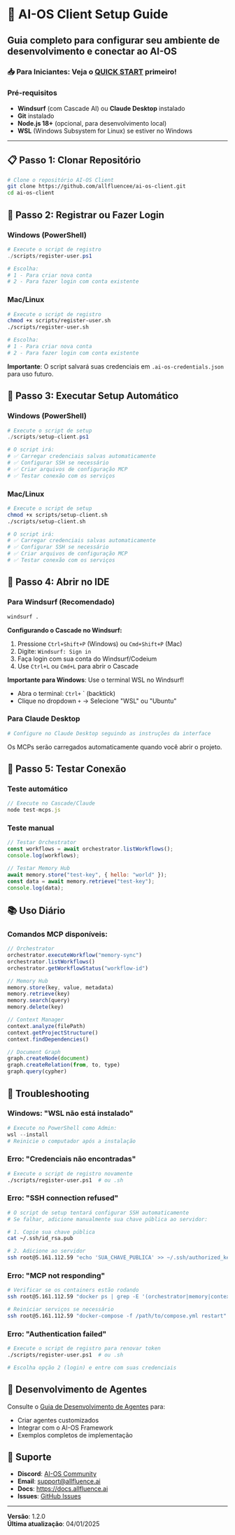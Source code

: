 # 🚀 AI-OS Client Setup Guide

## Guia completo para configurar seu ambiente de desenvolvimento e conectar ao AI-OS

### 📥 Para Iniciantes: Veja o [QUICK START](../QUICK_START.md) primeiro!

### Pré-requisitos

- **Windsurf** (com Cascade AI) ou **Claude Desktop** instalado
- **Git** instalado
- **Node.js 18+** (opcional, para desenvolvimento local)
- **WSL** (Windows Subsystem for Linux) se estiver no Windows

---

## 📋 Passo 1: Clonar Repositório

```bash
# Clone o repositório AI-OS Client
git clone https://github.com/allfluencee/ai-os-client.git
cd ai-os-client
```

## 🔐 Passo 2: Registrar ou Fazer Login

### Windows (PowerShell)
```powershell
# Execute o script de registro
./scripts/register-user.ps1

# Escolha:
# 1 - Para criar nova conta
# 2 - Para fazer login com conta existente
```

### Mac/Linux
```bash
# Execute o script de registro
chmod +x scripts/register-user.sh
./scripts/register-user.sh

# Escolha:
# 1 - Para criar nova conta
# 2 - Para fazer login com conta existente
```

**Importante**: O script salvará suas credenciais em `.ai-os-credentials.json` para uso futuro.

## 🔧 Passo 3: Executar Setup Automático

### Windows (PowerShell)
```powershell
# Execute o script de setup
./scripts/setup-client.ps1

# O script irá:
# ✅ Carregar credenciais salvas automaticamente
# ✅ Configurar SSH se necessário
# ✅ Criar arquivos de configuração MCP
# ✅ Testar conexão com os serviços
```

### Mac/Linux
```bash
# Execute o script de setup
chmod +x scripts/setup-client.sh
./scripts/setup-client.sh

# O script irá:
# ✅ Carregar credenciais salvas automaticamente
# ✅ Configurar SSH se necessário
# ✅ Criar arquivos de configuração MCP
# ✅ Testar conexão com os serviços
```

## 🚀 Passo 4: Abrir no IDE

### Para Windsurf (Recomendado)
```bash
windsurf .
```

**Configurando o Cascade no Windsurf:**
1. Pressione `Ctrl+Shift+P` (Windows) ou `Cmd+Shift+P` (Mac)
2. Digite: `Windsurf: Sign in`
3. Faça login com sua conta do Windsurf/Codeium
4. Use `Ctrl+L` ou `Cmd+L` para abrir o Cascade

**Importante para Windows**: Use o terminal WSL no Windsurf!
- Abra o terminal: `Ctrl+` ` (backtick)
- Clique no dropdown `+` → Selecione "WSL" ou "Ubuntu"

### Para Claude Desktop
```bash
# Configure no Claude Desktop seguindo as instruções da interface
```

Os MCPs serão carregados automaticamente quando você abrir o projeto.

## 🧪 Passo 5: Testar Conexão

### Teste automático
```javascript
// Execute no Cascade/Claude
node test-mcps.js
```

### Teste manual
```javascript
// Testar Orchestrator
const workflows = await orchestrator.listWorkflows();
console.log(workflows);

// Testar Memory Hub
await memory.store("test-key", { hello: "world" });
const data = await memory.retrieve("test-key");
console.log(data);
```

## 📚 Uso Diário

### Comandos MCP disponíveis:

```javascript
// Orchestrator
orchestrator.executeWorkflow("memory-sync")
orchestrator.listWorkflows()
orchestrator.getWorkflowStatus("workflow-id")

// Memory Hub
memory.store(key, value, metadata)
memory.retrieve(key)
memory.search(query)
memory.delete(key)

// Context Manager
context.analyze(filePath)
context.getProjectStructure()
context.findDependencies()

// Document Graph
graph.createNode(document)
graph.createRelation(from, to, type)
graph.query(cypher)
```

## 🐛 Troubleshooting

### Windows: "WSL não está instalado"
```powershell
# Execute no PowerShell como Admin:
wsl --install
# Reinicie o computador após a instalação
```

### Erro: "Credenciais não encontradas"
```bash
# Execute o script de registro novamente
./scripts/register-user.ps1  # ou .sh
```

### Erro: "SSH connection refused"
```bash
# O script de setup tentará configurar SSH automaticamente
# Se falhar, adicione manualmente sua chave pública ao servidor:

# 1. Copie sua chave pública
cat ~/.ssh/id_rsa.pub

# 2. Adicione ao servidor
ssh root@5.161.112.59 "echo 'SUA_CHAVE_PUBLICA' >> ~/.ssh/authorized_keys"
```

### Erro: "MCP not responding"
```bash
# Verificar se os containers estão rodando
ssh root@5.161.112.59 "docker ps | grep -E '(orchestrator|memory|context|graph)'"

# Reiniciar serviços se necessário
ssh root@5.161.112.59 "docker-compose -f /path/to/compose.yml restart"
```

### Erro: "Authentication failed"
```bash
# Execute o script de registro para renovar token
./scripts/register-user.ps1  # ou .sh

# Escolha opção 2 (login) e entre com suas credenciais
```

## 🤖 Desenvolvimento de Agentes

Consulte o [Guia de Desenvolvimento de Agentes](AGENT_DEVELOPMENT_GUIDE.md) para:
- Criar agentes customizados
- Integrar com o AI-OS Framework
- Exemplos completos de implementação

## 📱 Suporte

- **Discord**: [AI-OS Community](https://discord.gg/ai-os)
- **Email**: support@allfluence.ai
- **Docs**: https://docs.allfluence.ai
- **Issues**: [GitHub Issues](https://github.com/allfluencee/ai-os-client/issues)

---

**Versão**: 1.2.0  
**Última atualização**: 04/01/2025